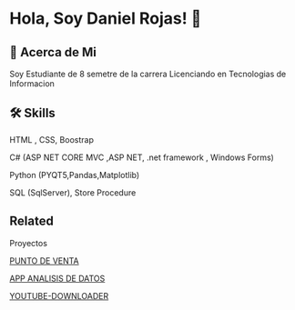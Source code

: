 
# Hola, Soy Daniel Rojas! 👋


## 🚀 Acerca de Mi
Soy Estudiante de 8 semetre de la carrera Licenciando en Tecnologias de Informacion 



## 🛠 Skills

HTML , CSS, Boostrap

C# (ASP NET CORE MVC ,ASP NET, .net framework , Windows Forms)

Python (PYQT5,Pandas,Matplotlib)

SQL (SqlServer), Store Procedure



## Related

Proyectos

[PUNTO DE VENTA ](https://github.com/DanielRojas2002/PUNTOVENTA)

[APP ANALISIS DE DATOS ](https://github.com/DanielRojas2002/APP-ANALISIS-DE-DATOS)

[YOUTUBE-DOWNLOADER ](https://github.com/DanielRojas2002/Youtube-downloader)
